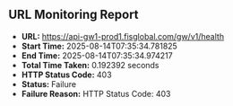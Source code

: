 ## URL Monitoring Report

- **URL:** https://api-gw1-prod1.fisglobal.com/gw/v1/health
- **Start Time:** 2025-08-14T07:35:34.781825
- **End Time:** 2025-08-14T07:35:34.974217
- **Total Time Taken:** 0.192392 seconds
- **HTTP Status Code:** 403
- **Status:** Failure
- **Failure Reason:** HTTP Status Code: 403
